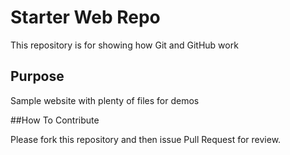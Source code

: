 # Starter Web Repo

This repository is for showing how Git and GitHub work

## Purpose

Sample website with plenty of files for demos

##How To Contribute

Please fork this repository and then issue Pull Request for review.